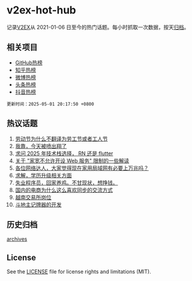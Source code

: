 # v2ex-hot-hub

 记录[V2EX](https://www.v2ex.com/)从 2021-01-06 日至今的热门话题。每小时抓取一次数据，按天[归档](archives)。
 
 ## 相关项目

- [GitHub热榜](https://github.com/snaildev/github-hot-hub)
- [知乎热榜](https://github.com/snaildev/zhihu-hot-hub)
- [微博热榜](https://github.com/snaildev/weibo-hot-hub)
- [头条热榜](https://github.com/snaildev/toutiao-hot-hub)
- [抖音热榜](https://github.com/snaildev/douyin-hot-hub)


 `更新时间：2025-05-01 20:17:50 +0800`

## 热议话题

1. [劳动节为什么不翻译为劳工节或者工人节](https://www.v2ex.com/t/1129260)
1. [我靠，今天被喷出翔了](https://www.v2ex.com/t/1129226)
1. [求问 2025 年技术栈选择， RN 还是 flutter](https://www.v2ex.com/t/1129229)
1. [关于 "家宽不允许开设 Web 服务" 限制的一些解读](https://www.v2ex.com/t/1129251)
1. [各位网络达人，大家觉得现在家用局域网有必要上万兆吗？](https://www.v2ex.com/t/1129276)
1. [求解，学历升级相关方面](https://www.v2ex.com/t/1129236)
1. [失业程序员，回家养鸡。不甘现状，想挣钱。](https://www.v2ex.com/t/1129301)
1. [国内的电商为什么这么喜欢同步的交流方式](https://www.v2ex.com/t/1129239)
1. [越南交易所岗位](https://www.v2ex.com/t/1129269)
1. [斗地主记牌器的开发](https://www.v2ex.com/t/1129288)

## 历史归档

[archives](archives)

## License

See the [LICENSE](LICENSE) file for license rights and limitations (MIT).

